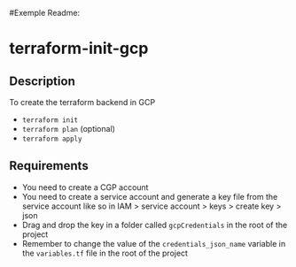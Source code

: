 #Exemple Readme:

# terraform-init-gcp

## Description

To create the terraform backend in GCP

- `terraform init`
- `terraform plan` (optional)
- `terraform apply`

## Requirements

- You need to create a CGP account
- You need to create a service account and generate a key file from the service account like so in IAM > service account > keys > create key > json
- Drag and drop the key in a folder called `gcpCredentials` in the root of the project
- Remember to change the value of the `credentials_json_name` variable in the `variables.tf` file in the root of the project